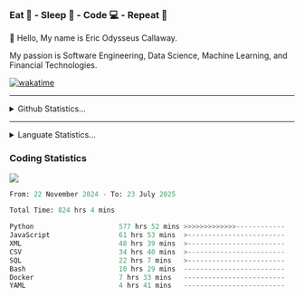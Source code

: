 <h3>Eat 🍴 - Sleep 🛌 - Code 💻 - Repeat 🔁</h3>

👋 Hello, My name is Eric Odysseus Callaway.

My passion is Software Engineering, Data Science, Machine Learning, and Financial Technologies.

[![wakatime](https://wakatime.com/badge/user/6717695f-6a13-47e3-aa16-c813e12c0985.svg)](https://wakatime.com/@6717695f-6a13-47e3-aa16-c813e12c0985)
<hr>
<details>
  <summary>
    Github Statistics...
  </summary>
    <p align="center">
      <img src="https://github-readme-stats.vercel.app/api?username=EricCallaway&show_icons=true"/>
    </p>
</details>
</hr>

<hr>
<details>
  <summary>
    Languate Statistics...
  </summary>
    <p align="center">
      <img src="https://wakatime.com/share/@Odysseus/6fc7c863-6fba-4e57-a6af-ed1f2fa8d560.svg"/>
    </p>
</details>
</hr>


<h3>Coding Statistics</h3>
<img src="https://wakatime.com/share/@Odysseus/5e02c832-9cc5-49a3-8f4c-bd2647d78fca.svg"/>
<!--START_SECTION:waka-->

```python
From: 22 November 2024 - To: 23 July 2025

Total Time: 824 hrs 4 mins

Python                     577 hrs 52 mins >>>>>>>>>>>>>------------   52.82 %
JavaScript                 61 hrs 53 mins  >------------------------   05.66 %
XML                        48 hrs 39 mins  >------------------------   04.45 %
CSV                        34 hrs 40 mins  >------------------------   03.17 %
SQL                        22 hrs 7 mins   >------------------------   02.02 %
Bash                       10 hrs 29 mins  -------------------------   00.96 %
Docker                     7 hrs 33 mins   -------------------------   00.69 %
YAML                       4 hrs 41 mins   -------------------------   00.43 %
```

<!--END_SECTION:waka-->
